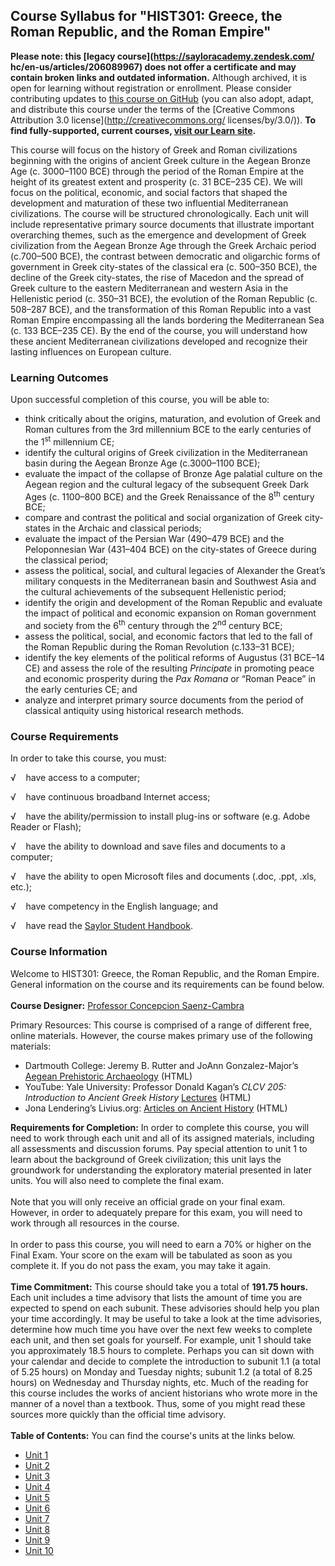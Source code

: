 Course Syllabus for "HIST301: Greece, the Roman Republic, and the Roman Empire"
-------------------------------------------------------------------------------

**Please note: this [legacy course](https://sayloracademy.zendesk.com/
hc/en-us/articles/206089967) does not offer a certificate and may contain 
broken links and outdated information.** Although archived, it is open 
for learning without registration or enrollment. Please consider contributing 
updates to [this course on GitHub](https://github.com/saylordotorg/course_hist301) 
(you can also adopt, adapt, and distribute this course under the terms of 
the [Creative Commons Attribution 3.0 license](http://creativecommons.org/
licenses/by/3.0/)). **To find fully-supported, current courses, [visit our 
Learn site](https://learn.saylor.org).**

This course will focus on the history of Greek and Roman civilizations
beginning with the origins of ancient Greek culture in the Aegean Bronze
Age (c. 3000–1100 BCE) through the period of the Roman Empire at the
height of its greatest extent and prosperity (c. 31 BCE–235 CE). We will
focus on the political, economic, and social factors that shaped the
development and maturation of these two influential Mediterranean
civilizations. The course will be structured chronologically. Each unit
will include representative primary source documents that illustrate
important overarching themes, such as the emergence and development of
Greek civilization from the Aegean Bronze Age through the Greek Archaic
period (c.700–500 BCE), the contrast between democratic and oligarchic
forms of government in Greek city-states of the classical era (c.
500–350 BCE), the decline of the Greek city-states, the rise of Macedon
and the spread of Greek culture to the eastern Mediterranean and western
Asia in the Hellenistic period (c. 350–31 BCE), the evolution of the
Roman Republic (c. 508–287 BCE), and the transformation of this Roman
Republic into a vast Roman Empire encompassing all the lands bordering
the Mediterranean Sea (c. 133 BCE–235 CE). By the end of the course, you
will understand how these ancient Mediterranean civilizations developed
and recognize their lasting influences on European culture.

### Learning Outcomes

Upon successful completion of this course, you will be able to:  

-   think critically about the origins, maturation, and evolution of
    Greek and Roman cultures from the 3rd millennium BCE to the early
    centuries of the 1<sup>st</sup> millennium CE;
-   identify the cultural origins of Greek civilization in the
    Mediterranean basin during the Aegean Bronze Age (c.3000–1100 BCE);
-   evaluate the impact of the collapse of Bronze Age palatial culture
    on the Aegean region and the cultural legacy of the subsequent Greek
    Dark Ages (c. 1100–800 BCE) and the Greek Renaissance of the
    8<sup>th</sup> century BCE;
-   compare and contrast the political and social organization of Greek
    city-states in the Archaic and classical periods;
-   evaluate the impact of the Persian War (490–479 BCE) and the
    Peloponnesian War (431–404 BCE) on the city-states of Greece during
    the classical period;
-   assess the political, social, and cultural legacies of Alexander the
    Great’s military conquests in the Mediterranean basin and Southwest
    Asia and the cultural achievements of the subsequent Hellenistic
    period;
-   identify the origin and development of the Roman Republic and
    evaluate the impact of political and economic expansion on Roman
    government and society from the 6<sup>th</sup> century through the
    2<sup>nd</sup> century BCE;
-   assess the political, social, and economic factors that led to the
    fall of the Roman Republic during the Roman Revolution (c.133–31
    BCE);
-   identify the key elements of the political reforms of Augustus (31
    BCE–14 CE) and assess the role of the resulting *Principate* in
    promoting peace and economic prosperity during the *Pax Romana* or
    “Roman Peace” in the early centuries CE; and
-   analyze and interpret primary source documents from the period of
    classical antiquity using historical research methods.

### Course Requirements

In order to take this course, you must:  
  
 √    have access to a computer;  
  
 √    have continuous broadband Internet access;  
  
 √    have the ability/permission to install plug-ins or software (e.g.
Adobe Reader or Flash);  
  
 √    have the ability to download and save files and documents to a
computer;  
  
 √    have the ability to open Microsoft files and documents (.doc,
.ppt, .xls, etc.);  
  
 √    have competency in the English language; and  
  
 √    have read the [Saylor Student
Handbook](http://www.saylor.org/site/wp-content/uploads/2012/05/Saylor-StudentHandbook.pdf).

### Course Information

Welcome to HIST301: Greece, the Roman Republic, and the Roman Empire.
General information on the course and its requirements can be found
below.  
    
 **Course Designer:** [Professor Concepcion
Saenz-Cambra](http://www.saylor.org/faculty-o-t/#ProfessorConcepcionSaenzCambra)  
  
 Primary Resources: This course is comprised of a range of different
free, online materials. However, the course makes primary use of the
following materials:  

-   Dartmouth College: Jeremy B. Rutter and JoAnn Gonzalez-Major’s
    [Aegean Prehistoric
    Archaeology](http://www.dartmouth.edu/~prehistory/aegean/?page_id=104) (HTML)
-   YouTube: Yale University: Professor Donald Kagan’s *CLCV 205:
    Introduction to Ancient Greek History*
    [Lectures](http://www.youtube.com/watch?v=9FrHGAd_yto&feature=list_related&playnext=1&list=SP023BCE5134243987) (HTML)
-   Jona Lendering’s Livius.org: [Articles on Ancient
    History](http://www.livius.org/) (HTML)

**Requirements for Completion:** In order to complete this course, you
will need to work through each unit and all of its assigned materials,
including all assessments and discussion forums. Pay special attention
to unit 1 to learn about the background of Greek civilization; this unit
lays the groundwork for understanding the exploratory material presented
in later units. You will also need to complete the final exam.  
    
 Note that you will only receive an official grade on your final exam.
However, in order to adequately prepare for this exam, you will need to
work through all resources in the course.  
    
 In order to pass this course, you will need to earn a 70% or higher on
the Final Exam. Your score on the exam will be tabulated as soon as you
complete it. If you do not pass the exam, you may take it again.  
    
 **Time Commitment:** This course should take you a total of **191.75
hours.** Each unit includes a time advisory that lists the amount of
time you are expected to spend on each subunit. These advisories should
help you plan your time accordingly. It may be useful to take a look at
the time advisories, determine how much time you have over the next few
weeks to complete each unit, and then set goals for yourself. For
example, unit 1 should take you approximately 18.5 hours to complete.
Perhaps you can sit down with your calendar and decide to complete the
introduction to subunit 1.1 (a total of 5.25 hours) on Monday and
Tuesday nights; subunit 1.2 (a total of 8.25 hours) on Wednesday and
Thursday nights, etc. Much of the reading for this course includes the
works of ancient historians who wrote more in the manner of a novel than
a textbook. Thus, some of you might read these sources more quickly than
the official time advisory.  
    
**Table of Contents:** You can find the course's units at the links below.

- [Unit 1](https://legacy.saylor.org/hist301/Unit01/)
- [Unit 2](https://legacy.saylor.org/hist301/Unit02/)
- [Unit 3](https://legacy.saylor.org/hist301/Unit03/)
- [Unit 4](https://legacy.saylor.org/hist301/Unit04/)
- [Unit 5](https://legacy.saylor.org/hist301/Unit05/)
- [Unit 6](https://legacy.saylor.org/hist301/Unit06/)
- [Unit 7](https://legacy.saylor.org/hist301/Unit07/)
- [Unit 8](https://legacy.saylor.org/hist301/Unit08/)
- [Unit 9](https://legacy.saylor.org/hist301/Unit09/)
- [Unit 10](https://legacy.saylor.org/hist301/Unit10/)
